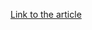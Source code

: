 [Link to the article](https://www.cleafy.com/cleafy-labs/how-brata-is-monitoring-your-bank-account)
